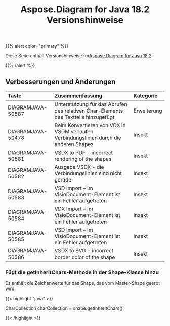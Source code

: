 ﻿---
title: Aspose.Diagram for Java 18.2 Versionshinweise
type: docs
weight: 110
url: /de/java/aspose-diagram-for-java-18-2-release-notes/
---
{{% alert color="primary" %}} 

 Diese Seite enthält Versionshinweise für[Aspose.Diagram for Java 18.2](https://docs.aspose.com/diagram/java/aspose-diagram-for-java-18-2-release-notes/).

{{% /alert %}} 
## **Verbesserungen und Änderungen**

|**Taste**|**Zusammenfassung**|**Kategorie**|
|:- |:- |:- |
|DIAGRAMJAVA-50587|Unterstützung für das Abrufen des relativen Char-Elements des Textteils hinzugefügt|Erweiterung|
|DIAGRAMJAVA-50478|Beim Konvertieren von VDX in VSDM verlaufen Verbindungslinien durch die anderen Shapes|Insekt|
|DIAGRAMJAVA-50581|VSDX to PDF - incorrect rendering of the shapes|Insekt|
|DIAGRAMJAVA-50582|Ausgabe VSDX - die Verbindungslinien sind nicht gerade|Insekt|
|DIAGRAMJAVA-50583|VSD Import – Im VisioDocument-Element ist ein Fehler aufgetreten|Insekt|
|DIAGRAMJAVA-50584|VDX Import – Im VisioDocument-Element ist ein Fehler aufgetreten|Insekt|
|DIAGRAMJAVA-50585|VSD Import – Im VisioDocument-Element ist ein Fehler aufgetreten|Insekt|
|DIAGRAMJAVA-50586|VSDX to SVG - incorrect border color of the shape|Insekt|
### **Fügt die getInheritChars-Methode in der Shape-Klasse hinzu**
Es enthält die Zeichenwerte für das Shape, das vom Master-Shape geerbt wird.

{{< highlight "java" >}}

 CharCollection charCollection = shape.getInheritChars();

{{< /highlight >}}
